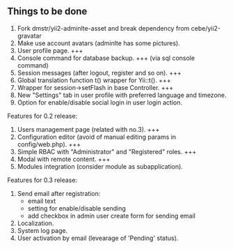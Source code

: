 Things to be done
-----------------

1. Fork dmstr/yii2-adminlte-asset and break dependency from cebe/yii2-gravatar
2. Make use account avatars (adminlte has some pictures).
3. User profile page. +++
4. Console command for database backup. +++ (via sql console command)
5. Session messages (after logout, register and so on). +++
6. Global translation function t() wrapper for Yii::t(). +++
7. Wrapper for session->setFlash in base Controller. +++
8. New "Settings" tab in user profile with preferred language and timezone.
9. Option for enable/disable social login in user login action.

Features for 0.2 release:
1. Users management page (related with no.3). +++
2. Configuration editor (avoid of manual editing params in config/web.php). +++
3. Simple RBAC with "Administrator" and "Registered" roles. +++
4. Modal with remote content. +++
5. Modules integration (consider module as subapplication).

Features for 0.3 release:
1. Send email after registration:
    - email text
    - setting for enable/disable sending
    - add checkbox in admin user create form for sending email
2. Localization.
3. System log page.
4. User activation by email (levearage of 'Pending' status).
